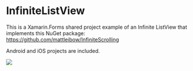 # InfiniteListView
This is a Xamarin.Forms shared project example of an Infinite ListView that implements this NuGet package: https://github.com/mattleibow/InfiniteScrolling

Android and iOS projects are included.

![](https://media.giphy.com/media/26FfjIJelCzHjlAqY/giphy.gif)
